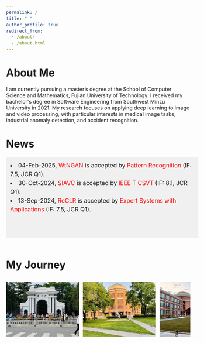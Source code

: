 ```yaml
---
permalink: /
title: " "
author_profile: true
redirect_from: 
  - /about/
  - /about.html
---
```


About Me  
=
I am currently pursuing a master’s degree at the School of Computer Science and Mathematics, Fujian University of Technology. I received my bachelor's degree in Software Engineering from Southwest Minzu University in 2021. My research focuses on applying deep learning to image and video processing, with particular interests in medical image tasks, industrial anomaly detection, and accident recognition.
<br>

News
=
<div style="height: 200px; width: 100%; overflow-y: scroll; border: 1px solid transparent; background-color: #f0f0f0; padding: 10px;font-size: 16px; line-height: 1.5;">
    <li>04-Feb-2025, <span style="color: red;">WtNGAN</span> is accepted by <span style="color: red;">Pattern Recognition</span> (IF: 7.5, JCR Q1).</li>
    <li>30-Oct-2024, <span style="color: red;">SIAVC</span> is accepted by <span style="color: red;">IEEE T CSVT</span> (IF: 8.1, JCR Q1).</li>
    <li>13-Sep-2024, <span style="color: red;">ReCLR</span> is accepted by <span style="color: red;">Expert Systems with Applications</span> (IF: 7.5, JCR Q1).</li>
</div>
<br>


My Journey
=
<style>
  .carousel-container {
    display: flex;
    overflow-x: auto;
    scroll-snap-type: x mandatory;
    gap: 10px; /* 图片之间的间隔 */
    padding: 10px; /* 外边距 */
    scrollbar-width: thin; /* Firefox 自定义滚动条宽度 */
    scrollbar-color: rgba(136, 136, 136, 0.5) rgba(221, 221, 221, 0.5); /* Firefox 自定义滚动条颜色 */
  }

  .carousel-container img {
    flex: 0 0 auto;
    width: 200px; /* 图片宽度 */
    height: 150px; /* 图片高度 */
    object-fit: cover; /* 保持图片比例 */
    scroll-snap-align: start;
  }

  /* Chrome, Safari 和 Opera */
  .carousel-container::-webkit-scrollbar {
    width: 8px; /* 滚动条宽度 */
  }

  .carousel-container::-webkit-scrollbar-track {
    background: rgba(221, 221, 221, 0.5); /* 滚动条背景透明度 */
  }

  .carousel-container::-webkit-scrollbar-thumb {
    background: rgba(136, 136, 136, 0.5); /* 滚动条颜色透明度 */
    border-radius: 4px; /* 滚动条圆角 */
  }

  .carousel-container::-webkit-scrollbar-thumb:hover {
    background: rgba(85, 85, 85, 0.5); /* 滚动条悬停颜色透明度 */
  }
</style>

<div class="carousel-container">
  <img src="images/pic1.jpg" alt="Photo 1" />
  <img src="images/pic2.jpg" alt="Photo 2" />
  <img src="images/pic3.jpg" alt="Photo 3" />
  <img src="images/pic4.jpg" alt="Photo 4" />
  <img src="images/pic5.jpg" alt="Photo 5" />
  <img src="images/pic6.jpg" alt="Photo 6" />
  <img src="images/pic7.jpg" alt="Photo 7" />
  <img src="images/pic8.jpg" alt="Photo 8" />
  <img src="images/pic9.jpg" alt="Photo 9" />
  <img src="images/pic10.jpg" alt="Photo 10" />
  <img src="images/pic11.jpg" alt="Photo 11" />
</div>
